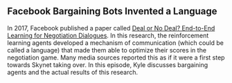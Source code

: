 ## Facebook Bargaining Bots Invented a Language

 In 2017, Facebook published a paper called <a href= "https://arxiv.org/abs/1706.05125">Deal or No Deal? End-to-End Learning for Negotiation Dialogues</a>. In this research, the reinforcement learning agents developed a mechanism of communication (which could be called a language) that made them able to optimize their scores in the negotiation game. Many media sources reported this as if it were a first step towards Skynet taking over. In this episode, Kyle discusses bargaining agents and the actual results of this research.
